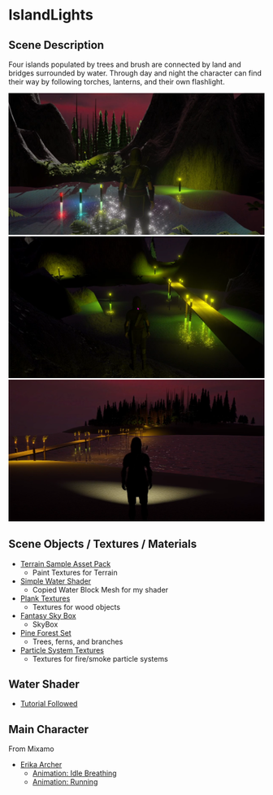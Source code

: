 # IslandLights

## Scene Description
Four islands populated by trees and brush are connected by land and bridges surrounded by water. Through day and night the character can find their way by following torches, lanterns, and their own flashlight.

![DayLanters](https://github.com/mperina11/IslandLights/blob/main/Images/DayLanterns.png)
![NightBridge](https://github.com/mperina11/IslandLights/blob/main/Images/NightBridge.png)
![NightOuterBridge](https://github.com/mperina11/IslandLights/blob/main/Images/NightOuterBridge.png)

## Scene Objects / Textures / Materials
- [Terrain Sample Asset Pack](https://assetstore.unity.com/packages/3d/environments/landscapes/terrain-sample-asset-pack-145808)
	- Paint Textures for Terrain
- [Simple Water Shader](https://assetstore.unity.com/packages/2d/textures-materials/water/simple-water-shader-urp-191449)
	- Copied Water Block Mesh for my shader
- [Plank Textures](https://assetstore.unity.com/packages/2d/textures-materials/wood/plank-textures-pbr-72318)
	- Textures for wood objects
- [Fantasy Sky Box](https://assetstore.unity.com/packages/2d/textures-materials/sky/fantasy-skybox-free-18353)
	- SkyBox
- [Pine Forest Set](https://assetstore.unity.com/packages/3d/environments/pine-forest-set-free-sample-177774)
	- Trees, ferns, and branches
- [Particle System Textures](https://assetstore.unity.com/packages/vfx/particles/effect-textures-and-prefabs-109031#content)
	- Textures for fire/smoke particle systems

## Water Shader
- [Tutorial Followed](https://www.youtube.com/watch?v=gRq-IdShxpU)

## Main Character
From Mixamo
- [Erika Archer](https://www.mixamo.com/#/?page=1&type=Character)
	- [Animation: Idle Breathing](https://www.mixamo.com/#/?page=1&query=idle&type=Motion%2CMotionPack)
	- [Animation: Running](https://www.mixamo.com/#/?page=1&query=running&type=Motion%2CMotionPack)

